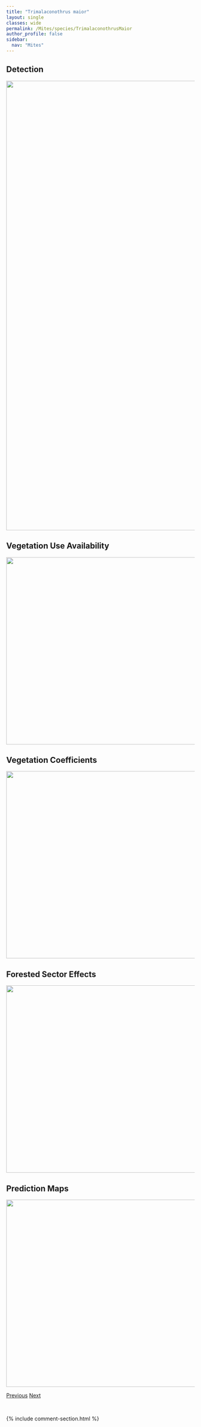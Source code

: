 ```yaml
---
title: "Trimalaconothrus maior"
layout: single
classes: wide
permalink: /Mites/species/TrimalaconothrusMaior
author_profile: false
sidebar:
  nav: "Mites"
---
```


<h2>Detection</h2>

<a href="https://drive.google.com/uc?export=view&id=1MsJcmtqE994Ch-4v-_2Tnmwz54fKu3Ew">
<img src="https://drive.google.com/uc?export=view&id=1MsJcmtqE994Ch-4v-_2Tnmwz54fKu3Ew" height = "1200" width = "800">
</a>


<h2>Vegetation Use Availability</h2>

<a href="https://drive.google.com/uc?export=view&id=1CxM9T7HLOdhquJqtf2fE9SXoNwt63GmS">
<img src="https://drive.google.com/uc?export=view&id=1CxM9T7HLOdhquJqtf2fE9SXoNwt63GmS" height = "500" width = "1000">
</a>


<h2>Vegetation Coefficients</h2>

<a href="https://drive.google.com/uc?export=view&id=1c1Zcw3JmL35oMDK139N13GgkK4j1P1-Q">
<img src="https://drive.google.com/uc?export=view&id=1c1Zcw3JmL35oMDK139N13GgkK4j1P1-Q" height = "500" width = "1000">
</a>


<h2>Forested Sector Effects</h2>

<a href="https://drive.google.com/uc?export=view&id=14d2WDng4dbo8W33NqzFuGsRmY1qdOWaM">
<img src="https://drive.google.com/uc?export=view&id=14d2WDng4dbo8W33NqzFuGsRmY1qdOWaM" height = "500" width = "1000">
</a>


<h2>Prediction Maps</h2>

<a href="https://drive.google.com/uc?export=view&id=1grNH5DTjqLTj3ILox_DHmGkLPECL6Mr2">
<img src="https://drive.google.com/uc?export=view&id=1grNH5DTjqLTj3ILox_DHmGkLPECL6Mr2" height = "500" width = "1000">
</a>


<a href="/DevelopmentWebsite/Mites/species/TrimalaconothrusFoveolatus" class="pagination--pager" title="Trimalaconothrus foveolatus">Previous</a> <a href="/DevelopmentWebsite/Mites/species/TrimalaconothrusSp3DEW" class="pagination--pager" title="Trimalaconothrus sp. 3 DEW">Next</a>

<p>&nbsp;</p>

{% include comment-section.html %}

